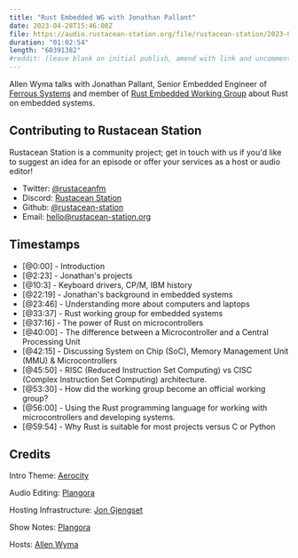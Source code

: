 ```yaml
---
title: "Rust Embedded WG with Jonathan Pallant"
date: 2023-04-28T15:46:00Z
file: https://audio.rustacean-station.org/file/rustacean-station/2023-04-28-jonathan-pallant.mp3
duration: "01:02:54"
length: "60391382"
#reddit: (leave blank on initial publish, amend with link and uncomment this line after Reddit thread has been posted)
---
```


Allen Wyma talks with Jonathan Pallant, Senior Embedded Engineer of [Ferrous Systems](https://ferrous-systems.com/) and member of [Rust Embedded Working Group](https://www.rust-lang.org/governance/wgs/embedded) about Rust on embedded systems.

## Contributing to Rustacean Station

Rustacean Station is a community project; get in touch with us if you'd like to suggest an idea for an episode or offer your services as a host or audio editor!

- Twitter: [@rustaceanfm](https://twitter.com/rustaceanfm)
- Discord: [Rustacean Station](https://discord.gg/cHc3Gyc)
- Github: [@rustacean-station](https://github.com/rustacean-station/)
- Email: [hello@rustacean-station.org](mailto:hello@rustacean-station.org)

## Timestamps

- [@0:00] - Introduction
- [@2:23] - Jonathan's projects
- [@10:3] - Keyboard drivers, CP/M, IBM history
- [@22:19] - Jonathan's background in embedded systems
- [@23:46] - Understanding more about computers and laptops
- [@33:37] - Rust working group for embedded systems
- [@37:16] - The power of Rust on microcontrollers
- [@40:00] - The difference between a Microcontroller and a Central Processing Unit
- [@42:15] - Discussing System on Chip (SoC), Memory Management Unit (MMU) & Microcontrollers
- [@45:50] - RISC (Reduced Instruction Set Computing) vs CISC (Complex Instruction Set Computing) architecture.
- [@53:30] - How did the working group become an official working group?
- [@56:00] - Using the Rust programming language for working with microcontrollers and developing systems.
- [@59:54] - Why Rust is suitable for most projects versus C or Python

## Credits

Intro Theme: [Aerocity](https://twitter.com/AerocityMusic)

Audio Editing: [Plangora](https://twitter.com/plangora)

Hosting Infrastructure: [Jon Gjengset](https://twitter.com/jonhoo/)

Show Notes: [Plangora](https://twitter.com/plangora)

Hosts: [Allen Wyma](https://twitter.com/allenwyma)
